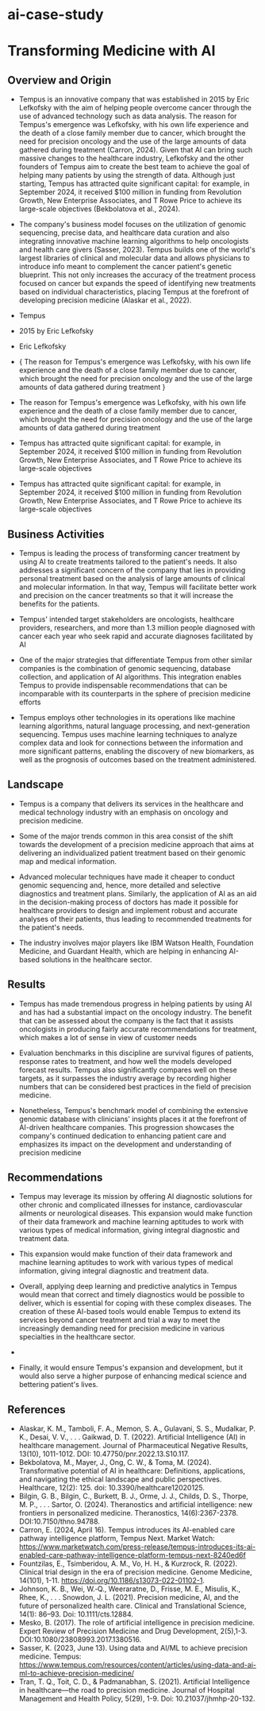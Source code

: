 # ai-case-study

# Transforming Medicine with AI

## Overview and Origin
   *   Tempus is an innovative company that was established in 2015 by Eric Lefkofsky with the aim of helping people overcome cancer through the use of advanced technology such as data analysis. The reason for Tempus's emergence was Lefkofsky, with his own life experience and the death of a close family member due to cancer, which brought the need for precision oncology and the use of the large amounts of data gathered during treatment (Carron, 2024). Given that AI can bring such massive changes to the healthcare industry, Lefkofsky and the other founders of Tempus aim to create the best team to achieve the goal of helping many patients by using the strength of data. Although just starting, Tempus has attracted quite significant capital: for example, in September 2024, it received $100 million in funding from Revolution Growth, New Enterprise Associates, and T Rowe Price to achieve its large-scale objectives (Bekbolatova et al., 2024).
*    The company's business model focuses on the utilization of genomic sequencing, precise data, and healthcare data curation and also integrating innovative machine learning algorithms to help oncologists and health care givers (Sasser, 2023). Tempus builds one of the world's largest libraries of clinical and molecular data and allows physicians to introduce info meant to complement the cancer patient's genetic blueprint. This not only increases the accuracy of the treatment process focused on cancer but expands the speed of identifying new treatments based on individual characteristics, placing Tempus at the forefront of developing precision medicine (Alaskar et al., 2022). 


 *    Tempus

*  2015 by Eric Lefkofsky

*  Eric Lefkofsky

* { The reason for Tempus's emergence was Lefkofsky, with his own life experience and the death of a close family member due to cancer, which brought the need for precision oncology and the use of the large amounts of data gathered during treatment }
*  The reason for Tempus's emergence was Lefkofsky, with his own life experience and the death of a close family member due to cancer, which brought the need for precision oncology and the use of the large amounts of data gathered during treatment 
*  Tempus has attracted quite significant capital: for example, in September 2024, it received $100 million in funding from Revolution Growth, New Enterprise Associates, and T Rowe Price to achieve its large-scale objectives 
*  Tempus has attracted quite significant capital: for example, in September 2024, it received $100 million in funding from Revolution Growth, New Enterprise Associates, and T Rowe Price to achieve its large-scale objectives 
## Business Activities

*  Tempus is leading the process of transforming cancer treatment by using AI to create treatments tailored to the patient's needs. It also addresses a significant concern of the company that lies in providing personal treatment based on the analysis of large amounts of clinical and molecular information. In that way, Tempus will facilitate better work and precision on the cancer treatments so that it will increase the benefits for the patients. 
*  Tempus' intended target stakeholders are oncologists, healthcare providers, researchers, and more than 1.3 million people diagnosed with cancer each year who seek rapid and accurate diagnoses facilitated by AI


*  One of the major strategies that differentiate Tempus from other similar companies is the combination of genomic sequencing, database collection, and application of AI algorithms. This integration enables Tempus to provide indispensable recommendations that can be incomparable with its counterparts in the sphere of precision medicine efforts 

*  Tempus employs other technologies in its operations like machine learning algorithms, natural language processing, and next-generation sequencing. Tempus uses machine learning techniques to analyze complex data and look for connections between the information and more significant patterns, enabling the discovery of new biomarkers, as well as the prognosis of outcomes based on the treatment administered.

## Landscape

*   Tempus is a company that delivers its services in the healthcare and medical technology industry with an emphasis on oncology and precision medicine. 

*   Some of the major trends common in this area consist of the shift towards the development of a precision medicine approach that aims at delivering an individualized patient treatment based on their genomic map and medical information.

*  Advanced molecular techniques have made it cheaper to conduct genomic sequencing and, hence, more detailed and selective diagnostics and treatment plans.
Similarly, the application of AI as an aid in the decision-making process of doctors has made it possible for healthcare providers to design and implement robust and accurate analyses of their patients, thus leading to recommended treatments for the patient's needs. 
* The industry involves major players like IBM Watson Health, Foundation Medicine, and Guardant Health, which are helping in enhancing AI-based solutions in the healthcare sector. 
 
## Results

*  Tempus has made tremendous progress in helping patients by using AI and has had a substantial impact on the oncology industry. The benefit that can be assessed about the company is the fact that it assists oncologists in producing fairly accurate recommendations for treatment, which makes a lot of sense in view of customer needs

*  Evaluation benchmarks in this discipline are survival figures of patients, response rates to treatment, and how well the models developed forecast results. Tempus also significantly compares well on these targets, as it surpasses the industry average by recording higher numbers that can be considered best practices in the field of precision medicine.

*  Nonetheless, Tempus's benchmark model of combining the extensive genomic database with clinicians' insights places it at the forefront of AI-driven healthcare companies. This progression showcases the company's continued dedication to enhancing patient care and emphasizes its impact on the development and understanding of precision medicine 

## Recommendations

*  Tempus may leverage its mission by offering AI diagnostic solutions for other chronic and complicated illnesses for instance, cardiovascular ailments or neurological diseases. This expansion would make function of their data framework and machine learning aptitudes to work with various types of medical information, giving integral diagnostic and treatment data.
 *    This expansion would make function of their data framework and machine learning aptitudes to work with various types of medical information, giving integral diagnostic and treatment data.
* Overall, applying deep learning and predictive analytics in Tempus would mean that correct and timely diagnostics would be possible to deliver, which is essential for coping with these complex diseases. The creation of these AI-based tools would enable Tempus to extend its services beyond cancer treatment and trial a way to meet the increasingly demanding need for precision medicine in various specialties in the healthcare sector.

* 

*  Finally, it would ensure Tempus's expansion and development, but it would also serve a higher purpose of enhancing medical science and bettering patient's lives.


## References
*  Alaskar, K. M., Tamboli, F. A., Memon, S. A., Gulavani, S. S., Mudalkar, P. K., Desai, V. V., . . . Gaikwad, D. T. (2022). Artificial Intelligence (AI) in healthcare management. Journal of Pharmaceutical Negative Results, 13(10), 1011-1012. DOI: 10.47750/pnr.2022.13.S10.117. 
*  Bekbolatova, M., Mayer, J., Ong, C. W., & Toma, M. (2024). Transformative potential of AI in healthcare: Definitions, applications, and navigating the ethical landscape and public perspectives. Healthcare, 12(2): 125. doi: 10.3390/healthcare12020125.
*  Bilgin, G. B., Bilgin, C., Burkett, B. J., Orme, J. J., Childs, D. S., Thorpe, M. P., . . . Sartor, O. (2024). Theranostics and artificial intelligence: new frontiers in personalized medicine. Theranostics, 14(6):2367-2378. DOI:10.7150/thno.94788.
*  Carron, E. (2024, April 16). Tempus introduces its AI-enabled care pathway intelligence platform, Tempus Next. Market Watch: https://www.marketwatch.com/press-release/tempus-introduces-its-ai-enabled-care-pathway-intelligence-platform-tempus-next-8240ed6f 
*  Fountzilas, E., Tsimberidou, A. M., Vo, H. H., & Kurzrock, R. (2022). Clinical trial design in the era of precision medicine. Genome Medicine, 14(101), 1-11. https://doi.org/10.1186/s13073-022-01102-1. 
*  Johnson, K. B., Wei, W.‐Q., Weeraratne, D., Frisse, M. E., Misulis, K., Rhee, K., . . . Snowdon, J. L. (2021). Precision medicine, AI, and the future of personalized health care. Clinical and Translational Science, 14(1): 86–93. Doi: 10.1111/cts.12884. 
*  Mesko, B. (2017). The role of artificial intelligence in precision medicine. Expert Review of Precision Medicine and Drug Development, 2(5),1-3. DOI:10.1080/23808993.2017.1380516.
*  Sasser, K. (2023, June 13). Using data and AI/ML to achieve precision medicine. Tempus: https://www.tempus.com/resources/content/articles/using-data-and-ai-ml-to-achieve-precision-medicine/ 
*   Tran, T. Q., Toit, C. D., & Padmanabhan, S. (2021). Artificial Intelligence in healthcare—the road to precision medicine. Journal of Hospital Management and Health Policy, 5(29), 1-9. Doi: 10.21037/jhmhp-20-132.
